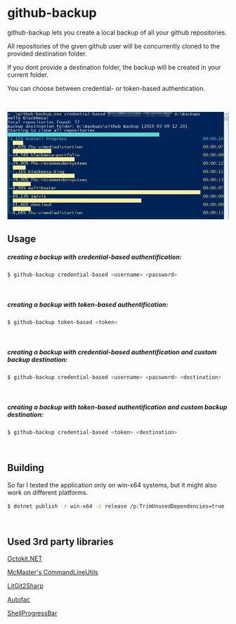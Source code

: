 ﻿github-backup
================

github-backup lets you create a local backup of all your github repositories.

All repositories of the given github user will be concurrently cloned to the provided destination folder.

If you dont provide a destination folder, the backup will be created in your current folder.

You can choose between credential- or token-based authentication. 

</br>

![github-backup screenshot](screenshot.png?raw=true "github-backup screenshot")

## Usage

##### creating a backup with credential-based authentification:

```bash
$ github-backup credential-based <username> <password> 
```

</br>

##### creating a backup with token-based authentification:
```bash
$ github-backup token-based <token>
```

</br>

##### creating a backup with credential-based authentification and custom backup destination:
```bash
$ github-backup credential-based <username> <password> <destination>
```

</br>

##### creating a backup with token-based authentification and custom backup destination:
```bash
$ github-backup credential-based <token> <destination>
```

</br>

## Building

So far I tested the application only on win-x64 systems, but it might also work on different platforms.

```bash
$ dotnet publish -r win-x64 -c release /p:TrimUnusedDependencies=true
```

</br>

## Used 3rd party libraries


[Octokit.NET](https://github.com/octokit/octokit.net)

[McMaster's CommandLineUtils](https://github.com/natemcmaster/CommandLineUtils)

[LitGit2Sharp](https://github.com/libgit2/libgit2sharp)

[Autofac](https://github.com/autofac/Autofac)

[ShellProgressBar](https://github.com/Mpdreamz/shellprogressbar)